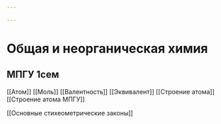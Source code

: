 ```yaml
---

---
```

# Общая и неорганическая химия


## МПГУ 1сем



[[Атом]]
[[Моль]]
[[Валентность]]
[[Эквивалент]]
[[Строение атома]]
[[Строение атома МПГУ]]

[[Основные стихеометрические законы]]






